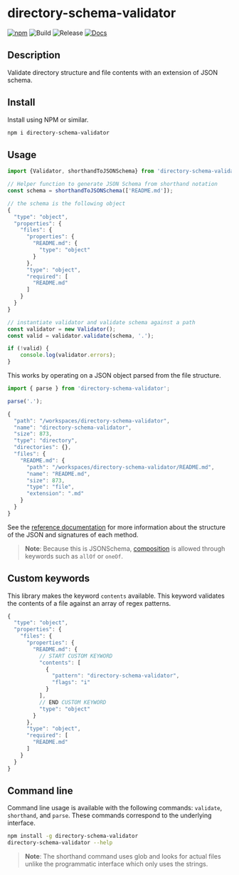 # directory-schema-validator

[![npm](https://img.shields.io/npm/v/@jpoehnelt/directory-schema-validator)](https://www.npmjs.com/package/@jpoehnelt/directory-schema-validator)
![Build](https://github.com/jpoehnelt/directory-schema-validator/workflows/Build/badge.svg)
![Release](https://github.com/jpoehnelt/directory-schema-validator/workflows/Release/badge.svg)
[![Docs](https://img.shields.io/badge/documentation-api-brightgreen)](https://jpoehnelt.github.io/directory-schema-validator/)

## Description

Validate directory structure and file contents with an extension of JSON schema.

## Install

Install using NPM or similar.

```sh
npm i directory-schema-validator
```

## Usage

```js
import {Validator, shorthandToJSONSchema} from 'directory-schema-validator';

// Helper function to generate JSON Schema from shorthand notation
const schema = shorthandToJSONSchema(['README.md']);

// the schema is the following object
{
  "type": "object",
  "properties": {
    "files": {
      "properties": {
        "README.md": {
          "type": "object"
        }
      },
      "type": "object",
      "required": [
        "README.md"
      ]
    }
  }
}

// instantiate validator and validate schema against a path
const validator = new Validator();
const valid = validator.validate(schema, '.');

if (!valid) {
    console.log(validator.errors);
}
```

This works by operating on a JSON object parsed from the file structure.

```js
import { parse } from 'directory-schema-validator';

parse('.');

{
  "path": "/workspaces/directory-schema-validator",
  "name": "directory-schema-validator",
  "size": 873,
  "type": "directory",
  "directories": {},
  "files": {
    "README.md": {
      "path": "/workspaces/directory-schema-validator/README.md",
      "name": "README.md",
      "size": 873,
      "type": "file",
      "extension": ".md"
    }
  }
}
```

See the [reference documentation](https://jpoehnelt.github.io/directory-schema-validator/) for more information about the structure of the JSON and signatures of each method.

> **Note**: Because this is JSONSchema, [composition](https://json-schema.org/understanding-json-schema/reference/combining.html#schema-composition) is allowed through keywords such as `allOf` or `oneOf`. 

## Custom keywords

This library makes the keyword `contents` available. This keyword validates  the contents of a file against an array of regex patterns.

```js
{
  "type": "object",
  "properties": {
    "files": {
      "properties": {
        "README.md": {
          // START CUSTOM KEYWORD
          "contents": [
            {
              "pattern": "directory-schema-validator",
              "flags": "i"
            }
          ],
          // END CUSTOM KEYWORD
          "type": "object"
        }
      },
      "type": "object",
      "required": [
        "README.md"
      ]
    }
  }
}
```

## Command line

Command line usage is available with the following commands: `validate`, `shorthand`, and `parse`. These commands correspond to the underlying interface.

```sh
npm install -g directory-schema-validator
directory-schema-validator --help
```

> **Note**: The shorthand command uses glob and looks for actual files unlike the programmatic interface which only uses the  strings.
